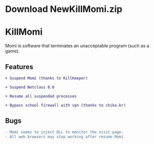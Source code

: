 # Download NewKillMomi.zip

# KillMomi
Momi is software that terminates an unacceptable program (such as a game).
## Features
```diff
+ Suspend Momi (thanks to KillKeeper)

+ Suspend Netclass 8.0

+ Resume all suspended processes

+ Bypass school firewall with vpn (thanks to chika.kr)
```
## Bugs
```diff
- Momi seems to inject DLL to monitor the visit page.
- All web browsers may stop working after resume Momi
```
